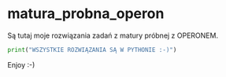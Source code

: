 # matura_probna_operon
Są tutaj moje rozwiązania zadań z matury próbnej z OPERONEM.

```python
print("WSZYSTKIE ROZWIĄZANIA SĄ W PYTHONIE :-)")
```

Enjoy :-)
